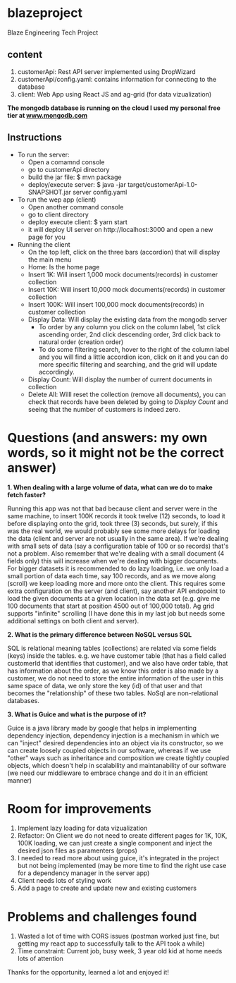 # blazeproject
Blaze Engineering Tech Project

## content
1. customerApi: Rest API server implemented using DropWizard
2. customerApi/config.yaml: contains information for connecting to the database
3. client: Web App using React JS and ag-grid (for data vizualization)

**The mongodb database is running on the cloud I used my personal free tier at www.mongodb.com**

## Instructions
* To run the server:
  * Open a comamnd console   
  * go to customerApi directory
  * build the jar file: $ mvn package
  * deploy/execute server: $ java -jar target/customerApi-1.0-SNAPSHOT.jar server config.yaml
* To run the wep app (client)
  * Open another command console
  * go to client directory
  * deploy execute client: $ yarn start
  * it will deploy UI server on http://localhost:3000 and open a new page for you
* Running the client
  * On the top left, click on the three bars (accordion) that will display the main menu
  * Home: Is the home page
  * Insert 1K: Will insert 1,000 mock documents(records) in customer collection
  * Insert 10K: Will insert 10,000 mock documents(records) in customer collection
  * Insert 100K: Will insert 100,000 mock documents(records) in customer collection
  * Display Data: Will display the existing data from the mongodb server
    * To order by any column you click on the column label, 1st click ascending order, 2nd click descending order, 3rd click back to natural order (creation order)
    * To do some filtering search, hover to the right of the column label and you will find a little accordion icon, click on it and you can do more specific filtering and searching, and the grid will update accordingly.
  * Display Count: Will display the number of current documents in collection
  * Delete All: Willl reset the collection (remove all documents), you can check that records have been deleted by going to *Display Count* and seeing that the number of customers is indeed zero.

# Questions (and answers: my own words, so it might not be the correct answer)
**1. When dealing with a large volume of data, what can we do to make fetch faster?**

Running this app was not that bad because client and server were in the same machine, to insert 100K records it took twelve (12) seconds, to load it before displaying onto the grid, took three (3) seconds, but surely, if this was the real world, we would probably see some more delays for loading the data (client and server are not usually in the same area). If we're dealing with small sets of data (say a configuration table of 100 or so records) that's not a problem. Also remember that we're dealing with a small document (4 fields only) this will increase when we're dealing with bigger documents. For bigger datasets it is recommended to do lazy loading, i.e. we only load a small portion of data each time, say 100 records, and as we move along (scroll) we keep loading more and more onto the client. This requires some extra configuration on the server (and client), say another API endopoint to load the given documents at a given location in the data set (e.g. give me 100 documents that start at position 4500 out of 100,000 total). Ag grid supports "infinite" scrolling (I have done this in my last job but needs some additional settings on both client and server).

**2. What is the primary difference between NoSQL versus SQL**

SQL is relational meaning tables (collections) are related via some fields (keys) inside the tables. e.g. we have customer table (that has a field called customerId that identifies that customer), and we also have order table, that has information about the order, as we know this order is also made by a customer, we do not need to store the entire information of the user in this same space of data, we only store the key (id) of that user and that becomes the "relationship" of these two tables. NoSql are non-relational databases.

**3. What is Guice and what is the purpose of it?**

Guice is a java library made by google that helps in implementing dependency injection, dependency injection is a mechanism in which we can "inject" desired dependencies into an object via its constructor, so we can create loosely coupled objects in our software, whereas if we use "other" ways such as inheritance and composition we create tightly coupled objects, which doesn't help in scalability and maintanability of our software (we need our middleware to embrace change and do it in an efficient manner)

# Room for improvements
1. Implement lazy loading for data vizualization
2. Refactor: On Client we do not need to create different pages for 1K, 10K, 100K loading, we can just create a single component and inject the desired json files as paramenters (props)
3. I needed to read more about using guice, it's integrated in the project but not being implemented (may be more time to find the right use case for a dependency manager in the server app)
4. Client needs lots of styling work
5. Add a page to create and update new and existing customers

# Problems and challenges found
1. Wasted a lot of time with CORS issues (postman worked just fine, but getting my react app to successfully talk to the API took a while)
2. Time constraint: Current job, busy week, 3 year old kid at home needs lots of attention

Thanks for the opportunity, learned a lot and enjoyed it!
